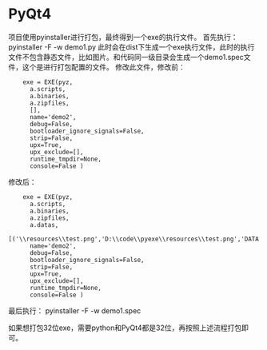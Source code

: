 # PyQt4
项目使用pyinstaller进行打包，最终得到一个exe的执行文件。
首先执行：
    pyinstaller -F -w demo1.py
此时会在dist下生成一个exe执行文件，此时的执行文件不包含静态文件，比如图片。和代码同一级目录会生成一个demo1.spec文件，这个是进行打包配置的文件。
修改此文件，修改前：

        exe = EXE(pyz,
          a.scripts,
          a.binaries,
          a.zipfiles,
          [],
          name='demo2',
          debug=False,
          bootloader_ignore_signals=False,
          strip=False,
          upx=True,
          upx_exclude=[],
          runtime_tmpdir=None,
          console=False )

修改后：

        exe = EXE(pyz,
          a.scripts,
          a.binaries,
          a.zipfiles,
          a.datas,
          [('\\resources\\test.png','D:\\code\\pyexe\\resources\\test.png','DATA')],
          name='demo2',
          debug=False,
          bootloader_ignore_signals=False,
          strip=False,
          upx=True,
          upx_exclude=[],
          runtime_tmpdir=None,
          console=False )

最后执行：
    pyinstaller -F -w demo1.spec 

如果想打包32位exe，需要python和PyQt4都是32位，再按照上述流程打包即可。
